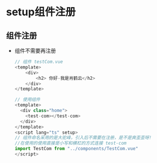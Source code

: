 # setup组件注册

## 组件注册

- 组件不需要再注册

    ```typescript
    // 组件 testCom.vue
    <template>
        <div>
            <h2> 你好-我是肖鹤云</h2>
        </div>
    </template>

    ```

    ```typescript
    // 使用组件
    <template>
      <div class="home">
        <test-com></test-com>
      </div>
    </template>
    <script lang="ts" setup>
    // 组件命名采用的是大驼峰，引入后不需要在注册，是不是爽歪歪呀!
    //在使用的使用直接是小写和横杠的方式连接 test-com
    import TestCom from "../components/TestCom.vue"
    </script>

    ```
